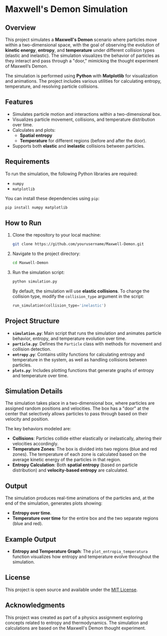 # Maxwell's Demon Simulation

## Overview

This project simulates a **Maxwell's Demon** scenario where particles move within a two-dimensional space, with the goal of observing the evolution of **kinetic energy**, **entropy**, and **temperature** under different collision types (elastic and inelastic). The simulation visualizes the behavior of particles as they interact and pass through a "door," mimicking the thought experiment of Maxwell’s Demon.

The simulation is performed using **Python** with **Matplotlib** for visualization and animations. The project includes various utilities for calculating entropy, temperature, and resolving particle collisions.

## Features

- Simulates particle motion and interactions within a two-dimensional box.
- Visualizes particle movement, collisions, and temperature distribution over time.
- Calculates and plots:
  - **Spatial entropy**
  - **Temperature** for different regions (before and after the door).
- Supports both **elastic** and **inelastic** collisions between particles.

## Requirements

To run the simulation, the following Python libraries are required:

- `numpy`
- `matplotlib`

You can install these dependencies using `pip`:

```bash
pip install numpy matplotlib
```

## How to Run

1. Clone the repository to your local machine:

   ```bash
   git clone https://github.com/yourusername/Maxwell-Demon.git
   ```

2. Navigate to the project directory:

   ```bash
   cd Maxwell-Demon
   ```

3. Run the simulation script:

   ```bash
   python simulation.py
   ```

   By default, the simulation will use **elastic collisions**. To change the collision type, modify the `collision_type` argument in the script:

   ```python
   run_simulation(collision_type='inelastic')
   ```

## Project Structure

- **`simulation.py`**: Main script that runs the simulation and animates particle behavior, entropy, and temperature evolution over time.
- **`particle.py`**: Defines the `Particle` class with methods for movement and collision detection.
- **`entropy.py`**: Contains utility functions for calculating entropy and temperature in the system, as well as handling collisions between particles.
- **`plots.py`**: Includes plotting functions that generate graphs of entropy and temperature over time.

## Simulation Details

The simulation takes place in a two-dimensional box, where particles are assigned random positions and velocities. The box has a "door" at the center that selectively allows particles to pass through based on their velocity and position. 

The key behaviors modeled are:

- **Collisions**: Particles collide either elastically or inelastically, altering their velocities accordingly.
- **Temperature Zones**: The box is divided into two regions (blue and red zones). The temperature of each zone is calculated based on the average kinetic energy of the particles in that region.
- **Entropy Calculation**: Both **spatial entropy** (based on particle distribution) and **velocity-based entropy** are calculated.

## Output

The simulation produces real-time animations of the particles and, at the end of the simulation, generates plots showing:

- **Entropy over time**.
- **Temperature over time** for the entire box and the two separate regions (blue and red).

## Example Output

- **Entropy and Temperature Graph**: The `plot_entropia_temperatura` function visualizes how entropy and temperature evolve throughout the simulation.

## License

This project is open source and available under the [MIT License](LICENSE).

## Acknowledgments

This project was created as part of a physics assignment exploring concepts related to entropy and thermodynamics. The simulation and calculations are based on the Maxwell's Demon thought experiment.
